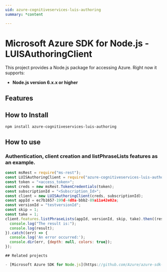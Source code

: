 ```yaml
---
uid: azure-cognitiveservices-luis-authoring
summary: *content

---
```

# Microsoft Azure SDK for Node.js - LUISAuthoringClient
This project provides a Node.js package for accessing Azure. Right now it supports:
- **Node.js version 6.x.x or higher**

## Features


## How to Install

```bash
npm install azure-cognitiveservices-luis-authoring
```

## How to use

### Authentication, client creation and listPhraseLists features as an example.

```javascript
const msRest = require("ms-rest");
const LUISAuthoringClient = require("azure-cognitiveservices-luis-authoring");
const token = "<access_token>";
const creds = new msRest.TokenCredentials(token);
const subscriptionId = "<Subscription_Id>";
const client = new LUISAuthoringClient(creds, subscriptionId);
const appId = ec7b1657-199d-4d8a-bbb2-89a11a42e02a;
const versionId = "testversionId";
const skip = 1;
const take = 1;
client.features.listPhraseLists(appId, versionId, skip, take).then((result) => {
  console.log("The result is:");
  console.log(result);
}).catch((err) => {
  console.log('An error occurred:');
  console.dir(err, {depth: null, colors: true});
});

## Related projects

- [Microsoft Azure SDK for Node.js](https://github.com/Azure/azure-sdk-for-node)
